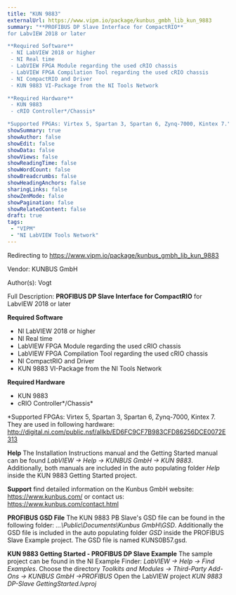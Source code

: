 ```yaml
---
title: "KUN 9883"
externalUrl: https://www.vipm.io/package/kunbus_gmbh_lib_kun_9883
summary: "**PROFIBUS DP Slave Interface for CompactRIO**
for LabvIEW 2018 or later

**Required Software**
 - NI LabVIEW 2018 or higher
 - NI Real time
 - LabVIEW FPGA Module regarding the used cRIO chassis
 - LabVIEW FPGA Compilation Tool regarding the used cRIO chassis
 - NI CompactRIO and Driver
 - KUN 9883 VI-Package from the NI Tools Network

**Required Hardware**
 - KUN 9883 
 - cRIO Controller*/Chassis*

*Supported FPGAs: Virtex 5, Spartan 3, Spartan 6, Zynq-7000, Kintex 7."
showSummary: true
showAuthor: false
showEdit: false
showData: false
showViews: false
showReadingTime: false
showWordCount: false
showBreadcrumbs: false
showHeadingAnchors: false
sharingLinks: false
showZenMode: false
showPagination: false
showRelatedContent: false
draft: true
tags:
 - "VIPM"
 - "NI LabVIEW Tools Network"
---
```


Redirecting to https://www.vipm.io/package/kunbus_gmbh_lib_kun_9883

Vendor: KUNBUS GmbH

Author(s): Vogt
 
Full Description:
**PROFIBUS DP Slave Interface for CompactRIO**
for LabvIEW 2018 or later

**Required Software**
 - NI LabVIEW 2018 or higher
 - NI Real time
 - LabVIEW FPGA Module regarding the used cRIO chassis
 - LabVIEW FPGA Compilation Tool regarding the used cRIO chassis
 - NI CompactRIO and Driver
 - KUN 9883 VI-Package from the NI Tools Network

**Required Hardware**
 - KUN 9883 
 - cRIO Controller*/Chassis*

*Supported FPGAs: Virtex 5, Spartan 3, Spartan 6, Zynq-7000, Kintex 7. They are used in following
hardware: 
http://digital.ni.com/public.nsf/allkb/ED6FC9CF7B983CFD86256DCE0072E313

**Help**
The Installation Instructions manual and the Getting Started manual can be found *LabVIEW -> Help -> KUNBUS GmbH -> KUN 9883*.
Additionally, both manuals are included in the auto populating folder *Help* inside the KUN 9883 Getting Started project.

**Support**
find detailed information on the Kunbus GmbH website:
https://www.kunbus.com/
or contact us:
https://www.kunbus.com/contact.html

**PROFIBUS GSD File**
The KUN 9883 PB Slave's GSD file can be found in the following folder: *...\\Public\\Documents\\Kunbus GmbH\\GSD*. 
Additionally the GSD file is included in the auto populating folder *GSD* inside the PROFIBUS Slave Example project.
The GSD file is named KUNS0B57.gsd.

**KUN 9883 Getting Started - PROFIBUS DP Slave Example**
The sample project can be found in the NI Example Finder: *LabVIEW -> Help -> Find Examples*.
Choose the directory *Toolkits and Modules -> Third-Party Add-Ons -> KUNBUS GmbH ->PROFIBUS*
Open the LabVIEW project *KUN 9883 DP-Slave GettingStarted.lvproj*